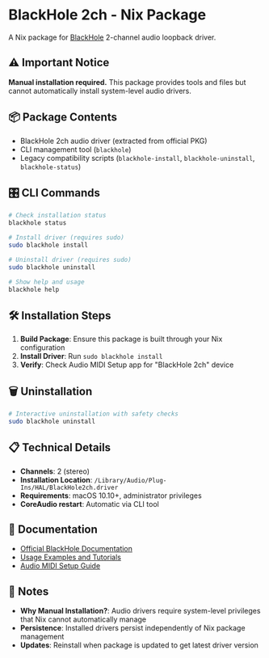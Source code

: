 # BlackHole 2ch - Nix Package

A Nix package for [BlackHole](https://existential.audio/blackhole/) 2-channel audio loopback driver.

## ⚠️ Important Notice

**Manual installation required.** This package provides tools and files but cannot automatically install system-level audio drivers.

## 📦 Package Contents

- BlackHole 2ch audio driver (extracted from official PKG)
- CLI management tool (`blackhole`)
- Legacy compatibility scripts (`blackhole-install`, `blackhole-uninstall`, `blackhole-status`)

## 🎛️ CLI Commands

```bash
# Check installation status
blackhole status

# Install driver (requires sudo)
sudo blackhole install

# Uninstall driver (requires sudo)
sudo blackhole uninstall

# Show help and usage
blackhole help
```

## 🛠️ Installation Steps

1. **Build Package**: Ensure this package is built through your Nix configuration
2. **Install Driver**: Run `sudo blackhole install`
3. **Verify**: Check Audio MIDI Setup app for "BlackHole 2ch" device

## 🗑️ Uninstallation

```bash
# Interactive uninstallation with safety checks
sudo blackhole uninstall
```

## 📋 Technical Details

- **Channels**: 2 (stereo)
- **Installation Location**: `/Library/Audio/Plug-Ins/HAL/BlackHole2ch.driver`
- **Requirements**: macOS 10.10+, administrator privileges
- **CoreAudio restart**: Automatic via CLI tool

## 🔗 Documentation

- [Official BlackHole Documentation](https://github.com/ExistentialAudio/BlackHole/wiki)
- [Usage Examples and Tutorials](https://existential.audio/howto/)
- [Audio MIDI Setup Guide](https://github.com/ExistentialAudio/BlackHole/wiki/Multi-Output-Device)

## 📝 Notes

- **Why Manual Installation?**: Audio drivers require system-level privileges that Nix cannot automatically manage
- **Persistence**: Installed drivers persist independently of Nix package management
- **Updates**: Reinstall when package is updated to get latest driver version